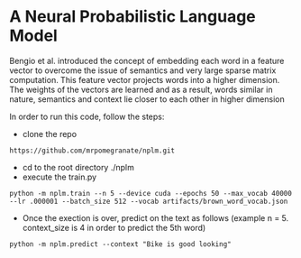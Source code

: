 # A Neural Probabilistic Language Model 
Bengio et al. introduced the concept of embedding each word in a feature vector to overcome the issue of semantics and very large sparse matrix computation. This feature vector projects words into a higher dimension. The weights of the vectors are learned and as a result, words similar in nature, semantics and context lie closer to each other in higher dimension  

In order to run this code, follow the steps:

- clone the repo 
```
https://github.com/mrpomegranate/nplm.git
```
- cd to the root directory ./nplm
- execute the train.py
```
python -m nplm.train --n 5 --device cuda --epochs 50 --max_vocab 40000 --lr .000001 --batch_size 512 --vocab artifacts/brown_word_vocab.json
```
- Once the exection is over, predict on the text as follows (example n = 5. context_size is 4 in order to predict the 5th word)
```
python -m nplm.predict --context "Bike is good looking"
```
